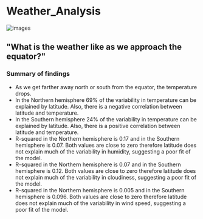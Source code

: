# Weather_Analysis

![images](https://github.com/carojasp12/Python-Api-Challenge/assets/152667250/65b5aec2-b4ba-4c60-be39-10e5e108e0ef)

##  "What is the weather like as we approach the equator?"

### Summary of findings
-	As we get farther away north or south from the equator, the temperature drops. 
-	In the Northern hemisphere 69% of the variability in temperature can be explained by latitude. Also, there is a negative correlation between latitude and temperature. 
-	In the Southern hemisphere 24% of the variability in temperature can be explained by latitude. Also, there is a positive correlation between latitude and temperature.
-	R-squared in the Northern hemisphere is 0.17 and in the Southern hemisphere is 0.07. Both values are close to zero therefore latitude does not explain much of the variability in humidity, suggesting a poor fit of the model.
-	R-squared in the Northern hemisphere is 0.07 and in the Southern hemisphere is 0.12. Both values are close to zero therefore latitude does not explain much of the variability in cloudiness, suggesting a poor fit of the model.
-	R-squared in the Northern hemisphere is 0.005 and in the Southern hemisphere is 0.096. Both values are close to zero therefore latitude does not explain much of the variability in wind speed, suggesting a poor fit of the model.

